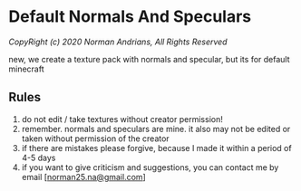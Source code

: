# Default Normals And Speculars
*CopyRight (c) 2020 Norman Andrians, All Rights Reserved*

new, we create a texture pack with normals and specular, but its for default minecraft

## Rules
1. do not edit / take textures without creator permission!
2. remember. normals and speculars are mine. it also may not be edited or taken without permission of the creator
3. if there are mistakes please forgive, because I made it within a period of 4-5 days
4. if you want to give criticism and suggestions, you can contact me by email [norman25.na@gmail.com]
